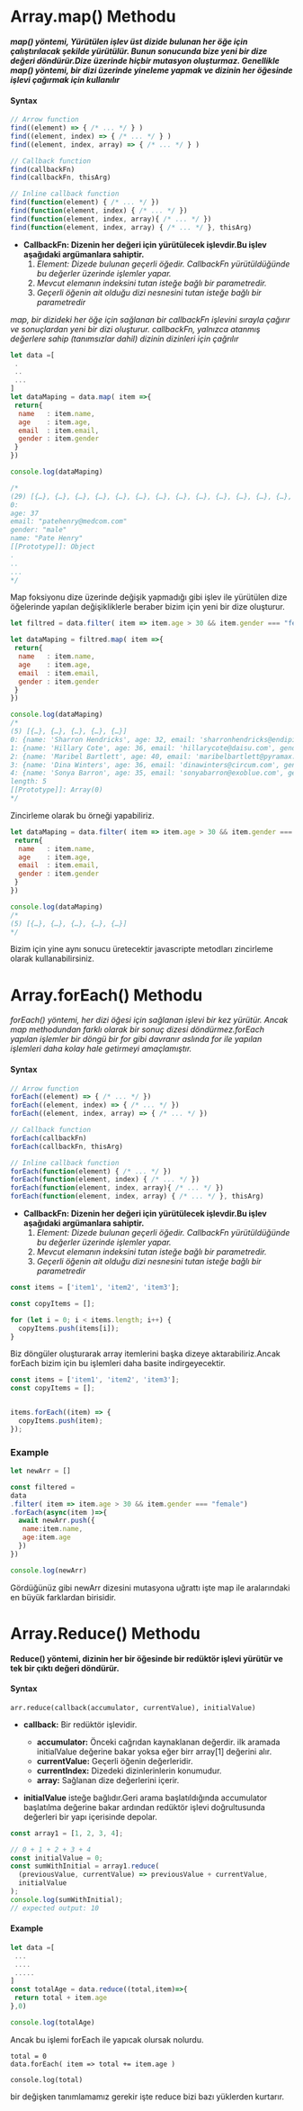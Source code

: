 # **Array.map() Methodu**

***map() yöntemi, Yürütülen işlev  üst dizide bulunan her öğe için çalıştırılacak şekilde yürütülür. Bunun sonucunda bize yeni bir dize değeri döndürür.Dize üzerinde hiçbir mutasyon oluşturmaz. Genellikle map() yöntemi, bir dizi üzerinde yineleme yapmak ve dizinin her öğesinde işlevi çağırmak için kullanılır***

#### Syntax

``` Javascript
// Arrow function
find((element) => { /* ... */ } )
find((element, index) => { /* ... */ } )
find((element, index, array) => { /* ... */ } )

// Callback function
find(callbackFn)
find(callbackFn, thisArg)

// Inline callback function
find(function(element) { /* ... */ })
find(function(element, index) { /* ... */ })
find(function(element, index, array){ /* ... */ })
find(function(element, index, array) { /* ... */ }, thisArg)

```
* **CallbackFn: Dizenin her değeri için yürütülecek işlevdir.Bu işlev aşağıdaki argümanlara sahiptir.**
  1. *Element: Dizede bulunan geçerli öğedir. CallbackFn yürütüldüğünde bu değerler üzerinde işlemler yapar.*
  2. *Mevcut elemanın indeksini tutan isteğe bağlı bir parametredir.*
  3. *Geçerli öğenin ait olduğu dizi nesnesini tutan isteğe bağlı bir parametredir*

*map, bir dizideki her öğe için sağlanan bir callbackFn işlevini sırayla çağırır ve sonuçlardan yeni bir dizi oluşturur. callbackFn, yalnızca atanmış değerlere sahip (tanımsızlar dahil) dizinin dizinleri için çağrılır*


``` Javascript
let data =[
 .
 ..
 ...
]
let dataMaping = data.map( item =>{
 return{
  name   : item.name,
  age    : item.age,
  email  : item.email,
  gender : item.gender
 }
})

console.log(dataMaping)

/*
(29) [{…}, {…}, {…}, {…}, {…}, {…}, {…}, {…}, {…}, {…}, {…}, {…}, {…}, {…}, {…}, {…}, {…}, {…}, {…}, {…}, {…}, {…}, {…}, {…}, {…}, {…}, {…}, {…}, {…}]
0:
age: 37
email: "patehenry@medcom.com"
gender: "male"
name: "Pate Henry"
[[Prototype]]: Object
.
..
...
*/
```
Map foksiyonu dize üzerinde değişik yapmadığı gibi işlev ile yürütülen dize öğelerinde yapılan değişikliklerle beraber bizim için yeni bir dize oluşturur.

``` Javascript
let filtred = data.filter( item => item.age > 30 && item.gender === "female")

let dataMaping = filtred.map( item =>{
 return{
  name   : item.name,
  age    : item.age,
  email  : item.email,
  gender : item.gender
 }
})

console.log(dataMaping)
/*
(5) [{…}, {…}, {…}, {…}, {…}]
0: {name: 'Sharron Hendricks', age: 32, email: 'sharronhendricks@endipin.com', gender: 'female'}
1: {name: 'Hillary Cote', age: 36, email: 'hillarycote@daisu.com', gender: 'female'}
2: {name: 'Maribel Bartlett', age: 40, email: 'maribelbartlett@pyramax.com', gender: 'female'}
3: {name: 'Dina Winters', age: 36, email: 'dinawinters@circum.com', gender: 'female'}
4: {name: 'Sonya Barron', age: 35, email: 'sonyabarron@exoblue.com', gender: 'female'}
length: 5
[[Prototype]]: Array(0)
*/
```

Zincirleme olarak bu örneği yapabiliriz.
```Javascript 
let dataMaping = data.filter( item => item.age > 30 && item.gender === "female").map( item =>{
 return{
  name   : item.name,
  age    : item.age,
  email  : item.email,
  gender : item.gender
 }
})

console.log(dataMaping)
/*
(5) [{…}, {…}, {…}, {…}, {…}]
*/
```
Bizim için yine aynı sonucu üretecektir javascripte metodları zincirleme olarak kullanabilirsiniz.

# **Array.forEach() Methodu**

*forEach() yöntemi, her dizi öğesi için sağlanan işlevi bir kez yürütür. Ancak map methodundan farklı olarak bir sonuç dizesi döndürmez.forEach yapılan işlemler bir döngü bir for gibi davranır aslında for ile yapılan işlemleri daha kolay hale getirmeyi amaçlamıştır.*

#### Syntax
```Javascript
// Arrow function
forEach((element) => { /* ... */ })
forEach((element, index) => { /* ... */ })
forEach((element, index, array) => { /* ... */ })

// Callback function
forEach(callbackFn)
forEach(callbackFn, thisArg)

// Inline callback function
forEach(function(element) { /* ... */ })
forEach(function(element, index) { /* ... */ })
forEach(function(element, index, array){ /* ... */ })
forEach(function(element, index, array) { /* ... */ }, thisArg)
```

* **CallbackFn: Dizenin her değeri için yürütülecek işlevdir.Bu işlev aşağıdaki argümanlara sahiptir.**
  1. *Element: Dizede bulunan geçerli öğedir. CallbackFn yürütüldüğünde bu değerler üzerinde işlemler yapar.*
  2. *Mevcut elemanın indeksini tutan isteğe bağlı bir parametredir.*
  3. *Geçerli öğenin ait olduğu dizi nesnesini tutan isteğe bağlı bir parametredir*


```Javascript
const items = ['item1', 'item2', 'item3'];

const copyItems = [];

for (let i = 0; i < items.length; i++) {
  copyItems.push(items[i]);
}
```
Biz döngüler oluşturarak array itemlerini başka dizeye aktarabiliriz.Ancak forEach bizim için bu işlemleri daha basite indirgeyecektir.

```Javascript
const items = ['item1', 'item2', 'item3'];
const copyItems = [];


items.forEach((item) => {
  copyItems.push(item);
});
```


### Example
```Javascript
let newArr = []

const filtered = 
data
.filter( item => item.age > 30 && item.gender === "female")
.forEach(async(item )=>{
  await newArr.push({
   name:item.name,
   age:item.age
  })
})

console.log(newArr)
```

Gördüğünüz gibi newArr dizesini mutasyona uğrattı işte map ile aralarındaki en büyük farklardan birisidir.

# **Array.Reduce() Methodu**


**Reduce() yöntemi, dizinin her bir öğesinde bir redüktör işlevi yürütür ve tek bir çıktı değeri döndürür.**

#### Syntax
```
arr.reduce(callback(accumulator, currentValue), initialValue)
```
* **callback:** Bir redüktör işlevidir.
  * **accumulator:** Önceki cağrıdan kaynaklanan değerdir. ilk aramada initialValue değerine bakar yoksa eğer birr array[1] değerini alır.
  * **currentValue:** Geçerli öğenin değerleridir.
  * **currentIndex:** Dizedeki dizinlerinlerin konumudur.
  * **array:** Sağlanan dize değerlerini içerir.

* **initialValue** isteğe bağlıdır.Geri arama başlatıldığında accumulator başlatılma değerine bakar ardından redüktör işlevi doğrultusunda değerleri bir yapı içerisinde depolar.

```Javascript
const array1 = [1, 2, 3, 4];

// 0 + 1 + 2 + 3 + 4
const initialValue = 0;
const sumWithInitial = array1.reduce(
  (previousValue, currentValue) => previousValue + currentValue,
  initialValue
);
console.log(sumWithInitial);
// expected output: 10

```

#### Example
```Javascript
let data =[
 ...
 ....
 .....
]
const totalAge = data.reduce((total,item)=>{
 return total + item.age
},0)

console.log(totalAge)
```
Ancak bu işlemi forEach ile yapıcak olursak nolurdu.

```
total = 0
data.forEach( item => total += item.age )

console.log(total)
```

bir değişken tanımlamamız gerekir işte reduce bizi bazı yüklerden kurtarır.